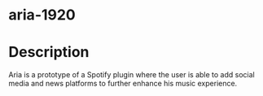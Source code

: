 # aria-1920

# Description
Aria is a prototype of a Spotify plugin where the user is able to add social media and news platforms to further enhance his music experience.
